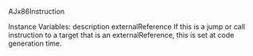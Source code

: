 AJx86Instruction 

Instance Variables:
	description	<AJx86InstructionDescription>
	externalReference	<nil or AJExternalReference> If this is a jump or call instruction to a target that is an externalReference, this is set at code generation time.